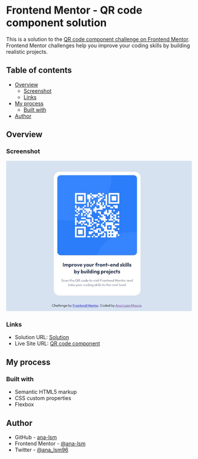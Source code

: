 # Frontend Mentor - QR code component solution

This is a solution to the [QR code component challenge on Frontend Mentor](https://www.frontendmentor.io/challenges/qr-code-component-iux_sIO_H). Frontend Mentor challenges help you improve your coding skills by building realistic projects. 

## Table of contents

- [Overview](#overview)
  - [Screenshot](#screenshot)
  - [Links](#links)
- [My process](#my-process)
  - [Built with](#built-with)
- [Author](#author)


## Overview

### Screenshot

![](./Solution.jpg)


### Links

- Solution URL: [Solution](https://www.frontendmentor.io/solutions/qr-code-component-with-html5-and-css-w3VggxbnwG)
- Live Site URL: [QR code component](https://qr-code-component-ana-lsm.netlify.app)

## My process

### Built with

- Semantic HTML5 markup
- CSS custom properties
- Flexbox


## Author

- GitHub - [ana-lsm](https://github.com/ana-lsm)
- Frontend Mentor - [@ana-lsm](https://www.frontendmentor.io/profile/ana-lsm)
- Twitter - [@ana_lsm96](https://twitter.com/ana_lsm96)


